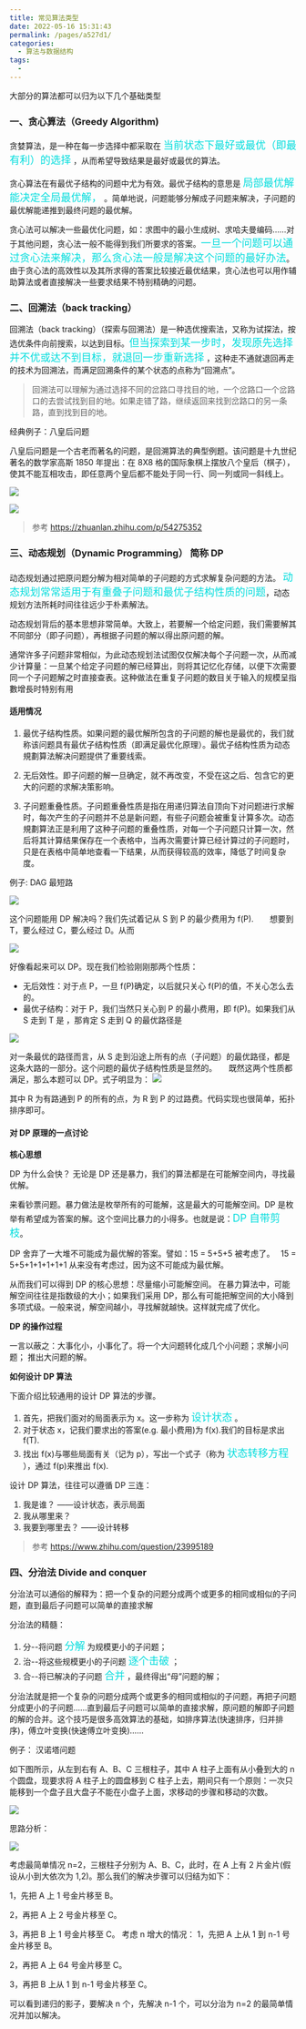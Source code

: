 ```yaml
---
title: 常见算法类型
date: 2022-05-16 15:31:43
permalink: /pages/a527d1/
categories:
  - 算法与数据结构
tags:
  - 
---
```

大部分的算法都可以归为以下几个基础类型

### 一、贪心算法（Greedy Algorithm)

贪婪算法，是一种在每一步选择中都采取在 <font color=#00dddd size=4>当前状态下最好或最优（即最有利）的选择</font> ，从而希望导致结果是最好或最优的算法。

贪心算法在有最优子结构的问题中尤为有效。最优子结构的意思是 <font color=#00dddd size=4>局部最优解能决定全局最优解，</font> 。简单地说，问题能够分解成子问题来解决，子问题的最优解能递推到最终问题的最优解。

贪心法可以解决一些最优化问题，如：求图中的最小生成树、求哈夫曼编码……对于其他问题，贪心法一般不能得到我们所要求的答案。<font color=#00dddd size=4>一旦一个问题可以通过贪心法来解决，那么贪心法一般是解决这个问题的最好办法</font>。由于贪心法的高效性以及其所求得的答案比较接近最优结果，贪心法也可以用作辅助算法或者直接解决一些要求结果不特别精确的问题。

### 二、回溯法（back tracking）

回溯法（back tracking）（探索与回溯法）是一种选优搜索法，又称为试探法，按选优条件向前搜索，以达到目标。<font color=#00dddd size=4>但当探索到某一步时，发现原先选择并不优或达不到目标，就退回一步重新选择</font> ，这种走不通就退回再走的技术为回溯法，而满足回溯条件的某个状态的点称为“回溯点”。

> 回溯法可以理解为通过选择不同的岔路口寻找目的地，一个岔路口一个岔路口的去尝试找到目的地。如果走错了路，继续返回来找到岔路口的另一条路，直到找到目的地。

经典例子：八皇后问题

八皇后问题是一个古老而著名的问题，是回溯算法的典型例题。该问题是十九世纪著名的数学家高斯 1850 年提出：在 8X8 格的国际象棋上摆放八个皇后（棋子），使其不能互相攻击，即任意两个皇后都不能处于同一行、同一列或同一斜线上。

![](https://qiniu.espe.work/blog/20220516154336.png)

![](https://qiniu.espe.work/blog/U.png)

> 参考 https://zhuanlan.zhihu.com/p/54275352

### 三、动态规划（Dynamic Programming） 简称 DP

动态规划通过把原问题分解为相对简单的子问题的方式求解复杂问题的方法。 <font color=#00dddd size=4>动态规划常常适用于有重叠子问题和最优子结构性质的问题</font>，动态规划方法所耗时间往往远少于朴素解法。

动态规划背后的基本思想非常简单。大致上，若要解一个给定问题，我们需要解其不同部分（即子问题），再根据子问题的解以得出原问题的解。

通常许多子问题非常相似，为此动态规划法试图仅仅解决每个子问题一次，从而减少计算量：一旦某个给定子问题的解已经算出，则将其记忆化存储，以便下次需要同一个子问题解之时直接查表。这种做法在重复子问题的数目关于输入的规模呈指數增長时特别有用

#### 适用情况

1. 最优子结构性质。如果问题的最优解所包含的子问题的解也是最优的，我们就称该问题具有最优子结构性质（即满足最优化原理）。最优子结构性质为动态規劃算法解决问题提供了重要线索。

2. 无后效性。即子问题的解一旦确定，就不再改变，不受在这之后、包含它的更大的问题的求解决策影响。

3. 子问题重叠性质。子问题重叠性质是指在用递归算法自顶向下对问题进行求解时，每次产生的子问题并不总是新问题，有些子问题会被重复计算多次。动态規劃算法正是利用了这种子问题的重叠性质，对每一个子问题只计算一次，然后将其计算结果保存在一个表格中，当再次需要计算已经计算过的子问题时，只是在表格中简单地查看一下结果，从而获得较高的效率，降低了时间复杂度。

例子: DAG 最短路

![](https://qiniu.espe.work/blog/20220516160013.png)

这个问题能用 DP 解决吗？我们先试着记从 S 到 P 的最少费用为 f(P).　　想要到 T，要么经过 C，要么经过 D。从而

![](https://qiniu.espe.work/blog/equation.svg)

好像看起来可以 DP。现在我们检验刚刚那两个性质：

- 无后效性：对于点 P，一旦 f(P)确定，以后就只关心 f(P)的值，不关心怎么去的。
- 最优子结构：对于 P，我们当然只关心到 P 的最小费用，即 f(P)。如果我们从 S 走到 T 是 ，那肯定 S 走到 Q 的最优路径是

![](https://qiniu.espe.work/blog/equation-1.svg)

对一条最优的路径而言，从 S 走到沿途上所有的点（子问题）的最优路径，都是这条大路的一部分。这个问题的最优子结构性质是显然的。　　既然这两个性质都满足，那么本题可以 DP。式子明显为：
![](https://qiniu.espe.work/blog/equation-2.svg)

其中 R 为有路通到 P 的所有的点，为 R 到 P 的过路费。代码实现也很简单，拓扑排序即可。

#### 对 DP 原理的一点讨论

**核心思想**

DP 为什么会快？ 无论是 DP 还是暴力，我们的算法都是在可能解空间内，寻找最优解。

来看钞票问题。暴力做法是枚举所有的可能解，这是最大的可能解空间。DP 是枚举有希望成为答案的解。这个空间比暴力的小得多。也就是说：<font color=#00dddd size=4>DP 自带剪枝</font>。

DP 舍弃了一大堆不可能成为最优解的答案。譬如：15 = 5+5+5 被考虑了。　 15 = 5+5+1+1+1+1+1 从来没有考虑过，因为这不可能成为最优解。

从而我们可以得到 DP 的核心思想：尽量缩小可能解空间。 在暴力算法中，可能解空间往往是指数级的大小；如果我们采用 DP，那么有可能把解空间的大小降到多项式级。一般来说，解空间越小，寻找解就越快。这样就完成了优化。

**DP 的操作过程**

一言以蔽之：大事化小，小事化了。将一个大问题转化成几个小问题；求解小问题； 推出大问题的解。

**如何设计 DP 算法**

下面介绍比较通用的设计 DP 算法的步骤。

1. 首先，把我们面对的局面表示为 x。这一步称为 <font color=#00dddd size=4>设计状态</font> 。
2. 对于状态 x，记我们要求出的答案(e.g. 最小费用)为 f(x).我们的目标是求出 f(T).
3. 找出 f(x)与哪些局面有关（记为 p），写出一个式子（称为 <font color=#00dddd size=4>状态转移方程</font> ），通过 f(p)来推出 f(x).

设计 DP 算法，往往可以遵循 DP 三连：

1. 我是谁？ ——设计状态，表示局面
2. 我从哪里来？
3. 我要到哪里去？ ——设计转移

> 参考 https://www.zhihu.com/question/23995189

### 四、分治法 Divide and conquer

分治法可以通俗的解释为：把一个复杂的问题分成两个或更多的相同或相似的子问题，直到最后子问题可以简单的直接求解

分治法的精髓：

1. 分--将问题 <font color=#00dddd size=4>分解</font> 为规模更小的子问题；
2. 治--将这些规模更小的子问题 <font color=#00dddd size=4>逐个击破</font> ；
3. 合--将已解决的子问题 <font color=#00dddd size=4>合并</font> ，最终得出“母”问题的解；

分治法就是把一个复杂的问题分成两个或更多的相同或相似的子问题，再把子问题分成更小的子问题……直到最后子问题可以简单的直接求解，原问题的解即子问题的解的合并。这个技巧是很多高效算法的基础，如排序算法(快速排序，归并排序)，傅立叶变换(快速傅立叶变换)……

例子： 汉诺塔问题

如下图所示，从左到右有 A、B、C 三根柱子，其中 A 柱子上面有从小叠到大的 n 个圆盘，现要求将 A 柱子上的圆盘移到 C 柱子上去，期间只有一个原则：一次只能移到一个盘子且大盘子不能在小盘子上面，求移动的步骤和移动的次数。

![](https://qiniu.espe.work/blog/20220516161727.png)

思路分析：

![](https://qiniu.espe.work/blog/20220516162036.png)

考虑最简单情况 n=2，三根柱子分别为 A、B、C，此时，在 A 上有 2 片金片(假设从小到大依次为 1,2)。那么我们的解决步骤可以归结为如下：

1，先把 A 上 1 号金片移至 B。

2，再把 A 上 2 号金片移至 C。

3，再把 B 上 1 号金片移至 C。 考虑 n 增大的情况： 1，先把 A 上从 1 到 n-1 号金片移至 B。

2，再把 A 上 64 号金片移至 C。

3，再把 B 上从 1 到 n-1 号金片移至 C。

可以看到递归的影子，要解决 n 个，先解决 n-1 个，可以分治为 n=2 的最简单情况并加以解决。
